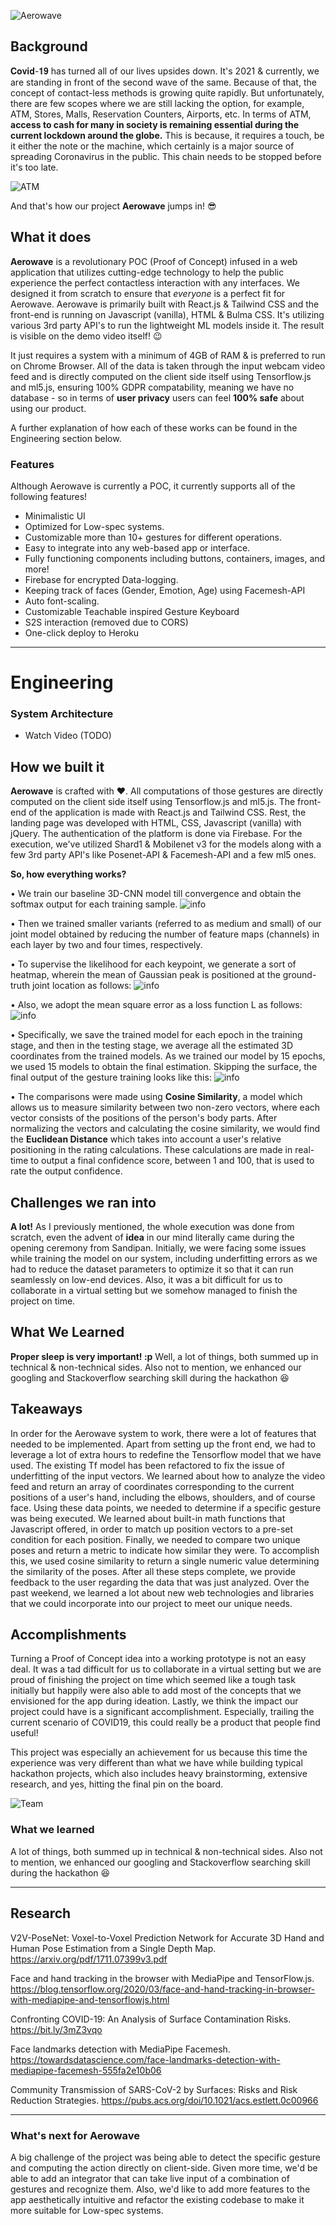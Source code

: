![Aerowave](https://raw.githubusercontent.com/Neilblaze/Aerowave/reader/main_logo.png)

## Background
𝐂𝐨𝐯𝐢𝐝-𝟏𝟗 has turned all of our lives upsides down. It's 2021 & currently, we are standing in front of the second wave of the same. Because of that, the concept of contact-less methods is growing quite rapidly. But unfortunately, there are few scopes where we are still lacking the option, for example, ATM, Stores, Malls, Reservation Counters, Airports, etc. In terms of ATM, **access to cash for many in society is remaining essential during the current lockdown around the globe.** This is because, it requires a touch, be it either the note or the machine, which certainly is a major source of spreading Coronavirus in the public. This chain needs to be stopped before it's too late.

![ATM](https://raw.githubusercontent.com/Neilblaze/Aerowave/front-end/media/atm-long.jpg)

And that's how our project **Aerowave** jumps in!  😎

## What it does
**Aerowave** is a revolutionary POC (Proof of Concept) infused in a web application that utilizes cutting-edge technology to help the public experience the perfect contactless interaction with any interfaces. We designed it from scratch to ensure that *everyone* is a perfect fit for Aerowave. Aerowave is primarily built with React.js & Tailwind CSS and the front-end is running on Javascript (vanilla), HTML & Bulma CSS. It's utilizing various 3rd party API's to run the lightweight ML models inside it. The result is visible on the demo video itself! 😉  

It just requires a system with a minimum of 4GB of RAM & is preferred to run on Chrome Browser. All of the data is taken through the input webcam video feed and is directly computed on the client side itself using Tensorflow.js and ml5.js, ensuring 100% GDPR compatability, meaning we have no database - so in terms of **user privacy** users can feel **100% safe** about using our product.

A further explanation of how each of these works can be found in the Engineering section below.

### Features
Although Aerowave is currently a POC, it currently supports all of the following features!

- Minimalistic UI
- Optimized for Low-spec systems.
- Customizable more than 10+ gestures for different operations. 
- Easy to integrate into any web-based app or interface.
- Fully functioning components including buttons, containers, images, and more!
- Firebase for encrypted Data-logging.
- Keeping track of faces (Gender, Emotion, Age) using Facemesh-API
- Auto font-scaling.
- Customizable Teachable inspired Gesture Keyboard
- S2S interaction (removed due to CORS)
- One-click deploy to Heroku

---

# Engineering
### System Architecture
- Watch Video (TODO)


## How we built it
**Aerowave** is crafted with ❤️.  All computations of those gestures are directly computed on the client side itself using Tensorflow.js and ml5.js. The front-end of the application is made with React.js and Tailwind CSS. Rest, the landing page was developed with HTML, CSS, Javascript (vanilla) with jQuery. The authentication of the platform is done via Firebase. For the execution, we've utilized Shard1 & Mobilenet v3 for the models along with a few 3rd party API's like Posenet-API & Facemesh-API and a few ml5 ones.

**So, how everything works?**

• We train our baseline 3D-CNN model till convergence and obtain the softmax output for each training sample.
![info](https://raw.githubusercontent.com/Neilblaze/Aerowave/reader/Research-assets/joint_3d_lstm_cnn.JPG)

• Then we trained smaller variants (referred to as medium and small) of our joint model obtained by reducing the number of feature maps (channels) in each layer by two and four times, respectively.

• To supervise the likelihood for each keypoint, we generate a sort of heatmap, wherein the mean of Gaussian peak is positioned at the ground-truth joint location as follows: 
![info](https://raw.githubusercontent.com/Neilblaze/Aerowave/reader/Research-assets/net_train_1.JPG)

• Also, we adopt the mean square error as a loss function L as follows:
![info](https://raw.githubusercontent.com/Neilblaze/Aerowave/reader/Research-assets/net_train_2.JPG)

• Specifically, we save the trained model for each epoch in the training stage, and then in the testing stage, we average all the estimated 3D coordinates from the trained models. As we trained our model by 15 epochs, we used 15 models to obtain the final estimation. Skipping the surface, the final output of the gesture training looks like this:
![info](https://raw.githubusercontent.com/Neilblaze/Aerowave/reader/Research-assets/gesture_training.JPG)

• The comparisons were made using **Cosine Similarity**, a model which allows us to measure similarity between two non-zero vectors, where each vector consists of the positions of the person's body parts. After normalizing the vectors and calculating the cosine similarity, we would find the **Euclidean Distance** which takes into account a user's relative positioning in the rating calculations. These calculations are made in real-time to output a final confidence score, between 1 and 100, that is used to rate the output confidence.

## Challenges we ran into
**A lot!** As I previously mentioned, the whole execution was done from scratch, even the advent of **idea** in our mind literally came during the opening ceremony from Sandipan. Initially, we were facing some issues while training the model on our system, including underfitting errors as we had to reduce the dataset parameters to optimize it so that it can run seamlessly on low-end devices. Also, it was a bit difficult for us to collaborate in a virtual setting but we somehow managed to finish the project on time.

## What We Learned
**Proper sleep is very important! :p** Well, a lot of things, both summed up in technical & non-technical sides. Also not to mention, we enhanced our googling and Stackoverflow searching skill during the hackathon 😆

## Takeaways
In order for the Aerowave system to work, there were a lot of features that needed to be implemented. Apart from setting up the front end, we had to leverage a lot of extra hours to redefine the Tensorflow model that we have used. The existing Tf model has been refactored to fix the issue of underfitting of the input vectors. We learned about how to analyze the video feed and return an array of coordinates corresponding to the current positions of a user's hand, including the elbows, shoulders, and of course face. Using these data points, we needed to determine if a specific gesture was being executed. We learned about built-in math functions that Javascript offered, in order to match up position vectors to a pre-set condition for each position. Finally, we needed to compare two unique poses and return a metric to indicate how similar they were. To accomplish this, we used cosine similarity to return a single numeric value determining the similarity of the poses. After all these steps complete, we provide feedback to the user regarding the data that was just analyzed. Over the past weekend, we learned a lot about new web technologies and libraries that we could incorporate into our project to meet our unique needs.

## Accomplishments

Turning a Proof of Concept idea into a working prototype is not an easy deal. It was a tad difficult for us to collaborate in a virtual setting but we are proud of finishing the project on time which seemed like a tough task initially but happily were also able to add most of the concepts that we envisioned for the app during ideation. Lastly, we think the impact our project could have is a significant accomplishment. Especially, trailing the current scenario of COVID19, this could really be a product that people find useful!

This project was especially an achievement for us because this time the experience was very different than what we have while building typical hackathon projects, which also includes heavy brainstorming, extensive research, and yes, hitting the final pin on the board.

![Team](https://raw.githubusercontent.com/Neilblaze/Aerowave/reader/team.png)

### What we learned
A lot of things, both summed up in technical & non-technical sides. Also not to mention, we enhanced our googling and Stackoverflow searching skill during the hackathon 😆

---
## Research

V2V-PoseNet: Voxel-to-Voxel Prediction Network for Accurate 3D Hand and
Human Pose Estimation from a Single Depth Map. https://arxiv.org/pdf/1711.07399v3.pdf

Face and hand tracking in the browser with MediaPipe and TensorFlow.js. https://blog.tensorflow.org/2020/03/face-and-hand-tracking-in-browser-with-mediapipe-and-tensorflowjs.html

Confronting COVID-19: An Analysis of Surface Contamination Risks. https://bit.ly/3mZ3vqo

Face landmarks detection with MediaPipe Facemesh.  https://towardsdatascience.com/face-landmarks-detection-with-mediapipe-facemesh-555fa2e10b06

Community Transmission of SARS-CoV-2 by Surfaces: Risks and Risk Reduction Strategies. https://pubs.acs.org/doi/10.1021/acs.estlett.0c00966

---

### What's next for Aerowave
A big challenge of the project was being able to detect the specific gesture and computing the action directly on client-side. Given more time, we'd be able to add an integrator that can take live input of a combination of gestures and recognize them. Also, we'd like to add more features to the app aesthetically intuitive and refactor the existing codebase to make it more suitable for Low-spec systems.
